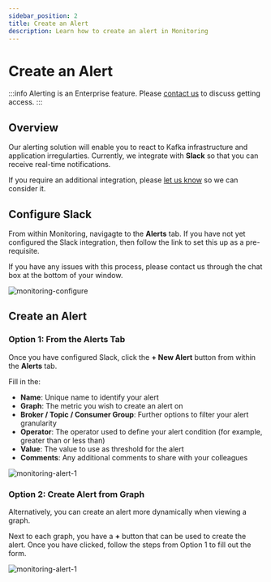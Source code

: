 ```yaml
---
sidebar_position: 2
title: Create an Alert
description: Learn how to create an alert in Monitoring
---
```


# Create an Alert

:::info
Alerting is an Enterprise feature. Please [contact us](https://www.conduktor.io/contact) to discuss getting access.
:::

## Overview

Our alerting solution will enable you to react to Kafka infrastructure and application irregularties. Currently, we integrate with **Slack** so that you can receive real-time notifications.

If you require an additional integration, please [let us know](https://product.conduktor.help/tabs/1-in-development) so we can consider it.

## Configure Slack

From within Monitoring, navigagte to the **Alerts** tab. If you have not yet configured the Slack integration, then follow the link to set this up as a pre-requisite.

If you have any issues with this process, please contact us through the chat box at the bottom of your window.

![monitoring-configure](/img/monitoring/monitoring-configure.png)

## Create an Alert

### Option 1: From the Alerts Tab

Once you have configured Slack, click the **+ New Alert** button from within the **Alerts** tab.

Fill in the:

- **Name**: Unique name to identify your alert
- **Graph**: The metric you wish to create an alert on
- **Broker / Topic / Consumer Group**: Further options to filter your alert granularity
- **Operator**: The operator used to define your alert condition (for example, greater than or less than)
- **Value**: The value to use as threshold for the alert
- **Comments**: Any additional comments to share with your colleagues

![monitoring-alert-1](/img/monitoring/monitoring-alert-1.png)

### Option 2: Create Alert from Graph

Alternatively, you can create an alert more dynamically when viewing a graph.

Next to each graph, you have a **+** button that can be used to create the alert. Once you have clicked, follow the steps from Option 1 to fill out the form.

![monitoring-alert-1](/img/monitoring/monitoring-alert-2.png)
